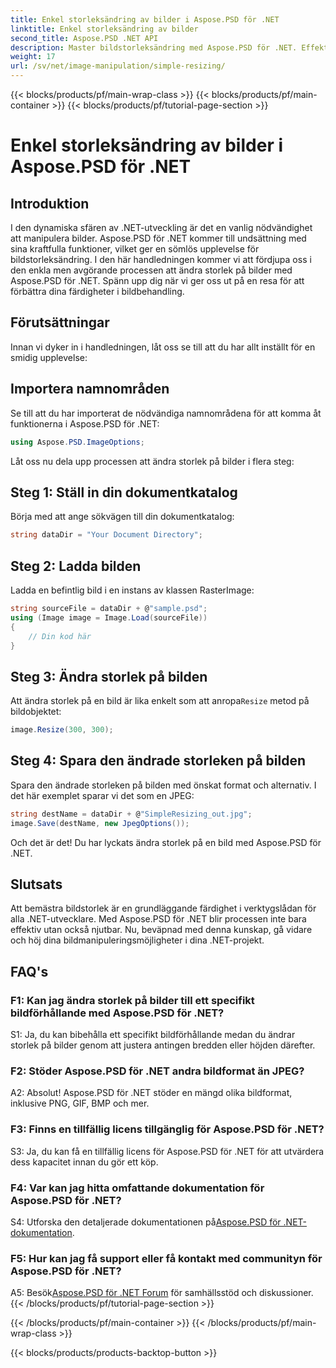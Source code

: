 ```yaml
---
title: Enkel storleksändring av bilder i Aspose.PSD för .NET
linktitle: Enkel storleksändring av bilder
second_title: Aspose.PSD .NET API
description: Master bildstorleksändring med Aspose.PSD för .NET. Effektiv, sömlös och kraftfull. Lyft dina .NET-projekt utan ansträngning.
weight: 17
url: /sv/net/image-manipulation/simple-resizing/
---
```


{{< blocks/products/pf/main-wrap-class >}}
{{< blocks/products/pf/main-container >}}
{{< blocks/products/pf/tutorial-page-section >}}

# Enkel storleksändring av bilder i Aspose.PSD för .NET

## Introduktion

I den dynamiska sfären av .NET-utveckling är det en vanlig nödvändighet att manipulera bilder. Aspose.PSD för .NET kommer till undsättning med sina kraftfulla funktioner, vilket ger en sömlös upplevelse för bildstorleksändring. I den här handledningen kommer vi att fördjupa oss i den enkla men avgörande processen att ändra storlek på bilder med Aspose.PSD för .NET. Spänn upp dig när vi ger oss ut på en resa för att förbättra dina färdigheter i bildbehandling.

## Förutsättningar

Innan vi dyker in i handledningen, låt oss se till att du har allt inställt för en smidig upplevelse:

## Importera namnområden

Se till att du har importerat de nödvändiga namnområdena för att komma åt funktionerna i Aspose.PSD för .NET:

```csharp
using Aspose.PSD.ImageOptions;
```

Låt oss nu dela upp processen att ändra storlek på bilder i flera steg:

## Steg 1: Ställ in din dokumentkatalog

Börja med att ange sökvägen till din dokumentkatalog:

```csharp
string dataDir = "Your Document Directory";
```

## Steg 2: Ladda bilden

Ladda en befintlig bild i en instans av klassen RasterImage:

```csharp
string sourceFile = dataDir + @"sample.psd";
using (Image image = Image.Load(sourceFile))
{
    // Din kod här
}
```

## Steg 3: Ändra storlek på bilden

 Att ändra storlek på en bild är lika enkelt som att anropa`Resize` metod på bildobjektet:

```csharp
image.Resize(300, 300);
```

## Steg 4: Spara den ändrade storleken på bilden

Spara den ändrade storleken på bilden med önskat format och alternativ. I det här exemplet sparar vi det som en JPEG:

```csharp
string destName = dataDir + @"SimpleResizing_out.jpg";
image.Save(destName, new JpegOptions());
```

Och det är det! Du har lyckats ändra storlek på en bild med Aspose.PSD för .NET.

## Slutsats

Att bemästra bildstorlek är en grundläggande färdighet i verktygslådan för alla .NET-utvecklare. Med Aspose.PSD för .NET blir processen inte bara effektiv utan också njutbar. Nu, beväpnad med denna kunskap, gå vidare och höj dina bildmanipuleringsmöjligheter i dina .NET-projekt.

## FAQ's

### F1: Kan jag ändra storlek på bilder till ett specifikt bildförhållande med Aspose.PSD för .NET?

S1: Ja, du kan bibehålla ett specifikt bildförhållande medan du ändrar storlek på bilder genom att justera antingen bredden eller höjden därefter.

### F2: Stöder Aspose.PSD för .NET andra bildformat än JPEG?

A2: Absolut! Aspose.PSD för .NET stöder en mängd olika bildformat, inklusive PNG, GIF, BMP och mer.

### F3: Finns en tillfällig licens tillgänglig för Aspose.PSD för .NET?

S3: Ja, du kan få en tillfällig licens för Aspose.PSD för .NET för att utvärdera dess kapacitet innan du gör ett köp.

### F4: Var kan jag hitta omfattande dokumentation för Aspose.PSD för .NET?

 S4: Utforska den detaljerade dokumentationen på[Aspose.PSD för .NET-dokumentation](https://reference.aspose.com/psd/net/).

### F5: Hur kan jag få support eller få kontakt med communityn för Aspose.PSD för .NET?

 A5: Besök[Aspose.PSD för .NET Forum](https://forum.aspose.com/c/psd/34) för samhällsstöd och diskussioner.
{{< /blocks/products/pf/tutorial-page-section >}}

{{< /blocks/products/pf/main-container >}}
{{< /blocks/products/pf/main-wrap-class >}}

{{< blocks/products/products-backtop-button >}}
